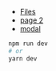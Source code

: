 * [Files](https://github.com/Dimitry-prog/test-voshod) 
* [page 2](https://sprightly-sprite-bc6731.netlify.app/?page=2) 
* [modal](https://sprightly-sprite-bc6731.netlify.app/?page=2&item=11&showModal=y)


```bash
npm run dev
# or
yarn dev
```


